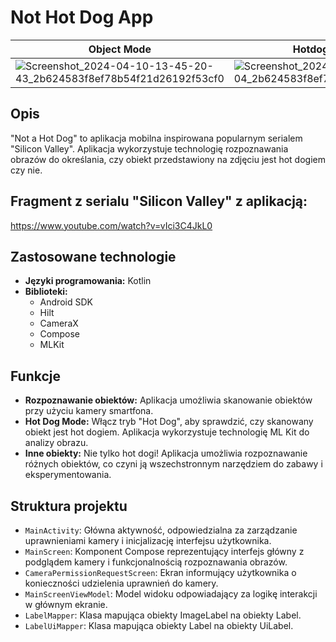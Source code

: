 # Not Hot Dog App

| Object Mode | Hotdog mode True | Hotdog mode false |
| ---- | ----| ---- |
|![Screenshot_2024-04-10-13-45-20-43_2b624583f8ef78b54f21d26192f53cf0](https://github.com/ArtemBudnitski/Hot-Dog-App/assets/126951785/833b4c9c-c04a-4b44-931d-2f3526619462)|![Screenshot_2024-04-10-14-04-27-04_2b624583f8ef78b54f21d26192f53cf0](https://github.com/ArtemBudnitski/Hot-Dog-App/assets/126951785/262aa347-b425-437e-bb42-a2e4edc97f49)|![Screenshot_2024-04-10-14-04-50-87_2b624583f8ef78b54f21d26192f53cf0](https://github.com/ArtemBudnitski/Hot-Dog-App/assets/126951785/8d69050b-0211-4299-a067-f12e5ca96eca)|




## Opis
"Not a Hot Dog" to aplikacja mobilna inspirowana popularnym serialem "Silicon Valley". Aplikacja wykorzystuje technologię rozpoznawania obrazów do określania, czy obiekt przedstawiony na zdjęciu jest hot dogiem czy nie.

## Fragment z serialu "Silicon Valley" z aplikacją:
https://www.youtube.com/watch?v=vIci3C4JkL0

## Zastosowane technologie
- **Języki programowania:** Kotlin
- **Biblioteki:** 
  - Android SDK
  - Hilt
  - CameraX
  - Compose
  - MLKit

## Funkcje
- **Rozpoznawanie obiektów:** Aplikacja umożliwia skanowanie obiektów przy użyciu kamery smartfona.
- **Hot Dog Mode:** Włącz tryb "Hot Dog", aby sprawdzić, czy skanowany obiekt jest hot dogiem. Aplikacja wykorzystuje technologię ML Kit do analizy obrazu.
- **Inne obiekty:** Nie tylko hot dogi! Aplikacja umożliwia rozpoznawanie różnych obiektów, co czyni ją wszechstronnym narzędziem do zabawy i eksperymentowania.

## Struktura projektu
- `MainActivity`: Główna aktywność, odpowiedzialna za zarządzanie uprawnieniami kamery i inicjalizację interfejsu użytkownika.
- `MainScreen`: Komponent Compose reprezentujący interfejs główny z podglądem kamery i funkcjonalnością rozpoznawania obrazów.
- `CameraPermissionRequestScreen`: Ekran informujący użytkownika o konieczności udzielenia uprawnień do kamery.
- `MainScreenViewModel`: Model widoku odpowiadający za logikę interakcji w głównym ekranie.
- `LabelMapper`: Klasa mapująca obiekty ImageLabel na obiekty Label.
- `LabelUiMapper`: Klasa mapująca obiekty Label na obiekty UiLabel.
